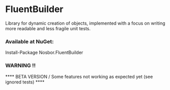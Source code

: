 # FluentBuilder

Library for dynamic creation of objects, implemented with a focus on writing more readable and less fragile unit tests.

### Available at NuGet:
Install-Package Nosbor.FluentBuilder

### WARNING !!
**** BETA VERSION / Some features not working as expected yet (see ignored tests) ****
